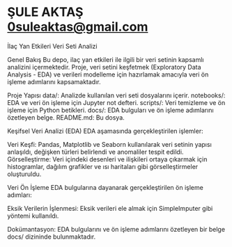# ŞULE AKTAŞ 0suleaktas@gmail.com

İlaç Yan Etkileri Veri Seti Analizi

Genel Bakış
Bu depo, ilaç yan etkileri ile ilgili bir veri setinin kapsamlı analizini içermektedir. Proje, veri setini keşfetmek (Exploratory Data Analysis - EDA) ve verileri modelleme için hazırlamak amacıyla veri ön işleme adımlarını kapsamaktadır.

Proje Yapısı
data/: Analizde kullanılan veri seti dosyalarını içerir.
notebooks/: EDA ve veri ön işleme için Jupyter not defteri.
scripts/: Veri temizleme ve ön işleme için Python betikleri.
docs/: EDA bulguları ve ön işleme adımlarını özetleyen belge.
README.md: Bu dosya.

Keşifsel Veri Analizi (EDA)
EDA aşamasında gerçekleştirilen işlemler:

Veri Keşfi: Pandas, Matplotlib ve Seaborn kullanılarak veri setinin yapısı anlaşıldı, değişken türleri belirlendi ve anomaliler tespit edildi.
Görselleştirme: Veri içindeki desenleri ve ilişkileri ortaya çıkarmak için histogramlar, dağılım grafikler ve ısı haritaları gibi görselleştirmeler oluşturuldu.

Veri Ön İşleme
EDA bulgularına dayanarak gerçekleştirilen ön işleme adımları:

Eksik Verilerin İşlenmesi: Eksik verileri ele almak için SimpleImputer gibi yöntemi kullanıldı.

Dokümantasyon: EDA bulgularını ve ön işleme adımlarını özetleyen bir belge docs/ dizininde bulunmaktadır.
